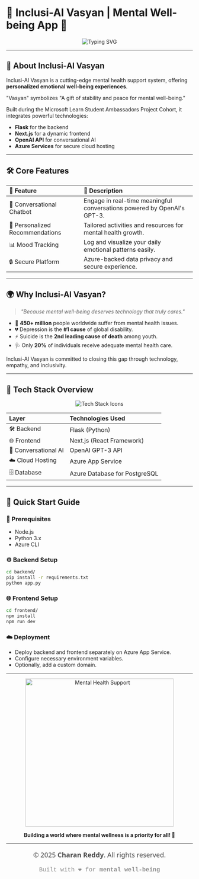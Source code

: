 # 🌟 Inclusi-AI Vasyan | Mental Well-being App 🌟

<p align="center">
  <img src="https://readme-typing-svg.herokuapp.com?font=Rubik&size=30&duration=4000&color=F76D57&center=true&vCenter=true&multiline=true&width=800&height=80&lines=Empowering+Mental+Well-being+Through+AI;Personalized+Support+For+Every+User" alt="Typing SVG">
</p>

---

## 🎉 About Inclusi-AI Vasyan

Inclusi-AI Vasyan is a cutting-edge mental health support system, offering **personalized emotional well-being experiences**.

"Vasyan" symbolizes "A gift of stability and peace for mental well-being."

Built during the Microsoft Learn Student Ambassadors Project Cohort, it integrates powerful technologies:

- **Flask** for the backend
- **Next.js** for a dynamic frontend
- **OpenAI API** for conversational AI
- **Azure Services** for secure cloud hosting

---

## 🛠️ Core Features

| 🚀 Feature | 🌈 Description |
|:---|:---|
| 🤖 Conversational Chatbot | Engage in real-time meaningful conversations powered by OpenAI's GPT-3. |
| 🎯 Personalized Recommendations | Tailored activities and resources for mental health growth. |
| 📊 Mood Tracking | Log and visualize your daily emotional patterns easily. |
| 🔒 Secure Platform | Azure-backed data privacy and secure experience. |

---

## 🌍 Why Inclusi-AI Vasyan?

> *"Because mental well-being deserves technology that truly cares."*

- 🧠 **450+ million** people worldwide suffer from mental health issues.
- 💔 Depression is the **#1 cause** of global disability.
- ⚡ Suicide is the **2nd leading cause of death** among youth.
- 🩺 Only **20%** of individuals receive adequate mental health care.

Inclusi-AI Vasyan is committed to closing this gap through technology, empathy, and inclusivity.

---

## 🤖 Tech Stack Overview

<p align="center">
  <img src="https://skillicons.dev/icons?i=python,flask,nextjs,react,azure,postgresql" alt="Tech Stack Icons">
</p>

| Layer | Technologies Used |
|:---|:---|
| 🛠 Backend | Flask (Python) |
| 🌐 Frontend | Next.js (React Framework) |
| 💬 Conversational AI | OpenAI GPT-3 API |
| ☁️ Cloud Hosting | Azure App Service |
| 🗄️ Database | Azure Database for PostgreSQL |

---

## 🚀 Quick Start Guide

### 🔧 Prerequisites
- Node.js
- Python 3.x
- Azure CLI

### ⚙️ Backend Setup
```bash
cd backend/
pip install -r requirements.txt
python app.py
```

### 🌐 Frontend Setup
```bash
cd frontend/
npm install
npm run dev
```

### ☁️ Deployment
- Deploy backend and frontend separately on Azure App Service.
- Configure necessary environment variables.
- Optionally, add a custom domain.

---

<p align="center">
  <img src="https://media.giphy.com/media/v1.Y2lkPTc5MGI3NjExb3B2cWR0YmwyYmh4a2p2ZHE2aGM4MGJzZ2pvYmFkOTRjZWk2dWc5MyZlcD12MV9naWZzX3NlYXJjaCZjdD1n/LMcB8XospGZO8UQq87/giphy.gif" width="400" alt="Mental Health Support">
</p>

<p align="center">
  <b>Building a world where mental wellness is a priority for all! 💖</b>
</p>

---

<p align="center" style="font-family: 'Segoe UI', Tahoma, Geneva, Verdana, sans-serif; font-size: 18px; color: #4B4B4B;">
  © 2025 <strong>Charan Reddy</strong>. All rights reserved. 
</p>

<p align="center" style="font-family: 'Courier New', Courier, monospace; font-size: 16px; color: #8D8D8D;">
  Built with ❤️ for  <strong> mental well-being</strong>
</p>
